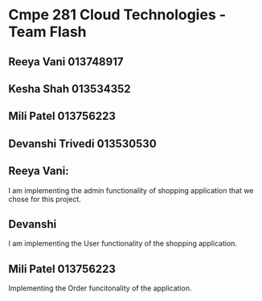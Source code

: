 # Cmpe 281 Cloud Technologies - Team Flash
## Reeya Vani 013748917
## Kesha Shah 013534352
## Mili Patel 013756223
## Devanshi Trivedi 013530530


## Reeya Vani:
I am implementing the admin functionality of shopping application that we chose for this project.

## Devanshi
I am implementing the User functionality of the shopping application.

## Mili Patel 013756223
Implementing the Order funcitonality of the application.
